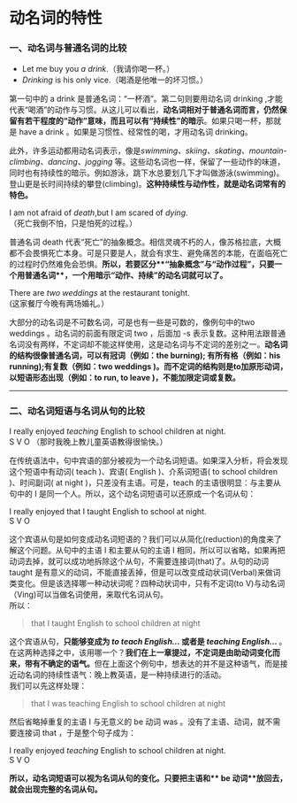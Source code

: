 # 动名词的特性


### 一、动名词与普通名词的比较



- Let me buy you <em>a drink</em>.（我请你喝一杯。）  
- <em>Drinking</em> is his only vice.（喝酒是他唯一的坏习惯。）

第一句中的 a drink 是普通名词：“一杯酒”。第二句则要用动名词 drinking ,才能代表“喝酒”的动作与习惯。从这儿可以看出，<b>**动名词**相对于普通名词而言，仍然**保留有若干程度的“动作”意味**，而且可以**有“持续性”的暗示**</b>。如果只喝一杯，那就是 have a drink 。如果是习惯性、经常性的喝，才用动名词 drinking。

此外，许多运动都用动名词表示，像是<em>swimming、skiing、skating、mountain-climbing、dancing、jogging</em> 等。这些动名词也一样，保留了一些动作的味道，同时也有持续性的暗示。例如游泳，跳下水总要划几下才叫做游泳(swimming)。登山更是长时间持续的攀登(climbing)。<b>这种**持续性**与**动作性**，就是**动名词**常有的特色。</b>  


>  
I am not afraid of <em>death</em>,but I am scared of <em>dying</em>.  
（死亡我倒不怕，只是怕死的过程。）  

普通名词 death 代表“死亡”的抽象概念。相信灵魂不朽的人，像苏格拉底，大概都不会畏惧死亡本身。可是只要是人，就会有求生、避免痛苦的本能，在面临死亡的过程时仍然难免会恐惧。<b>所以，若要区分**“抽象概念”**与**“动作过程”**，只要一个用**普通名词**，一个用**暗示“动作、持续”的动名词**就可以了。</b>


>  
There are <em>two weddings</em> at the restaurant tonight.  
(这家餐厅今晚有两场婚礼。）  

大部分的动名词是不可数名词，可是也有一些是可数的，像例句中的two  weddings 。动名词的前面有限定词 two ，后面加 -s 表示复数。这种用法跟普通名词没有两样，不定词却不能这样使用，这是动名词与不定词的差别之一。<b>**动名词的结构**很像**普通名词**，可以**有冠词**（例如：the burning); **有所有格**（例如：his running);**有复数**（例如：two weddings )。而**不定词**的结构则是**to加原形动词**，以**短语形态出现**（例如：to run, to leave )，不能加限定词或复数。</b>  



---


### 二、动名词短语与名词从句的比较

  

>  
I really enjoyed <em>teaching</em> English to school children at night.  
S V O
（那时我晚上教儿童英语教得很愉快。）
  

在传统语法中，句中宾语的部分被视为一个动名词短语。如果深入分析，将会发现这个短语中有动词( teach )、宾语( English )、介系词短语( to school children )、时间副词( at night )，只差没有主语。可是，teach 的主语很明显：与主要从句中的 I 是同一个人。所以，这个动名词短语可以还原成一个名词从句：  

>  
I really enjoyed that I taught English to school at night.  
S V O  


这个宾语从句是如何变成动名词短语的？我们可以从简化(reduction)的角度来了解这个问题。从句中的主语 I 和主要从句的主语 I 相同，所以可以省略，如果再把动词去掉，就可以成功地拆除这个从句，不需要连接词(that)了。从句的动词 taught 是有意义的动词，不能直接丢掉，但是可以改变成动状词(Verbal)来做词类变化。但是该选择哪一种动状词呢？四种动状词中，只有不定词(to V)与动名词（Ving)可以当做名词使用，来取代名词从句。  
所以：  

> that I taught English to school children at night


  
这个宾语从句，<b>只能够变成为<em> to teach English... </em>或者是 <em> teaching English... </em></b>。在这两种选择之中，该用哪一个？<b>我们在上一章提过，**不定词**是**由助动词**变化而来，带有**不确定**的语气。</b>但在上面这个例句中，想表达的并不是这种语气，而是接近动名词的持续性语气：晚上教英语，是一种持续进行的活动。  
我们可以先这样处理：  

> that I was teaching English to school children at night

  
然后省略掉重复的主语 I 与无意义的 be 动词 was 。没有了主语、动词，就不需要连接词 that ，于是整个句子成为：  

>  
I really enjoyed <em>teaching</em> English to school children at night.  
S V O  

<b>所以，**动名词短语**可以视为名词从句的变化。只要把**主语**和** be 动词**放回去，就会出现完整的名词从句。</b>  